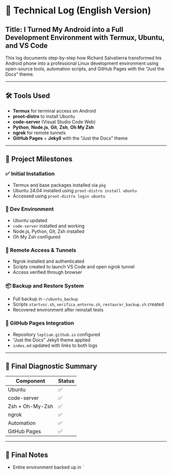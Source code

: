 # 📘 Technical Log (English Version)

## Title: I Turned My Android into a Full Development Environment with Termux, Ubuntu, and VS Code

This log documents step-by-step how Richard Salvatierra transformed his Android phone into a professional Linux development environment using open-source tools, automation scripts, and GitHub Pages with the “Just the Docs” theme.

---

## 🛠️ Tools Used

- **Termux** for terminal access on Android
- **proot-distro** to install Ubuntu
- **code-server** (Visual Studio Code Web)
- **Python**, **Node.js**, **Git**, **Zsh**, **Oh My Zsh**
- **ngrok** for remote tunnels
- **GitHub Pages** + **Jekyll** with the “Just the Docs” theme

---

## 🧭 Project Milestones

### ✅ Initial Installation
- Termux and base packages installed via `pkg`
- Ubuntu 24.04 installed using `proot-distro install ubuntu`
- Accessed using `proot-distro login ubuntu`

### 🧱 Dev Environment
- Ubuntu updated
- `code-server` installed and working
- Node.js, Python, Git, Zsh installed
- Oh My Zsh configured

### 🔐 Remote Access & Tunnels
- Ngrok installed and authenticated
- Scripts created to launch VS Code and open ngrok tunnel
- Access verified through browser

### 📦 Backup and Restore System
- Full backup in `~/ubuntu_backup`
- Scripts `startvsc.sh`, `verifica_entorno.sh`, `restaurar_backup.sh` created
- Recovered environment after reinstall tests

### 📄 GitHub Pages Integration
- Repository `leptium.github.io` configured
- “Just the Docs” Jekyll theme applied
- `index.md` updated with links to both logs

---

## 🧪 Final Diagnostic Summary

| Component        | Status |
|------------------|--------|
| Ubuntu           | ✅     |
| code-server      | ✅     |
| Zsh + Oh-My-Zsh  | ✅     |
| ngrok            | ✅     |
| Automation       | ✅     |
| GitHub Pages     | ✅     |

---

## 📝 Final Notes

- Entire environment backed up in `
